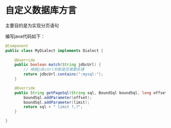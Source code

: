 # 自定义数据库方言 <Badge text="0.5.0+" type="error"/>

主要目的是为实现分页语句

编写java代码如下：

```java
@Component
public class MyDialect implements Dialect {
    
    @Override
    public boolean match(String jdbcUrl) {
        // 根据jdbcUrl判断是否需要处理
        return jdbcUrl.contains(":mysql:");
    }

    @Override
    public String getPageSql(String sql, BoundSql boundSql, long offset, long limit) {
        boundSql.addParameter(offset);
        boundSql.addParameter(limit);
        return sql + " limit ?,?";
    }

}
```